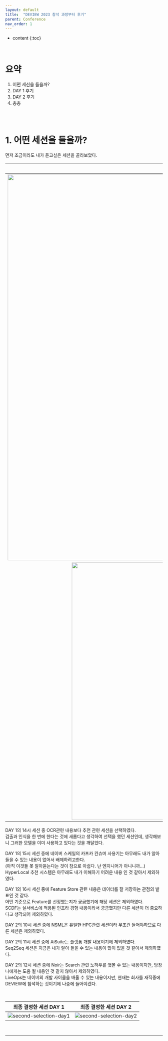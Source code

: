 ```yaml
---
layout: default
title:  "DEVIEW 2023 참석 과정부터 후기"
parent: Conference
nav_order: 1
---
```


* content
{:toc}

<br>

# 요약
1. 어떤 세션을 들을까?
2. DAY 1 후기
3. DAY 2 후기
4. 총총

<br>
<br>

# 1. 어떤 세션을 들을까?

먼저 조금이라도 내가 듣고싶은 세션을 골라보았다. <br>


|조금이라도 관심있는 세션 DAY 1| 조금이라도 관심있는 세션 DAY 2 |
|:-----------------------------------:|:---------------------------------:|
|<img width="1232" alt="final-selection-day1" src="https://github.com/lhotse-shar/lhotse-shar.github.io/assets/134792669/225d65a3-3134-49cc-8e58-aec566d31e4a">|<img width="1195" alt="final-selection-day2" src="https://github.com/lhotse-shar/lhotse-shar.github.io/assets/134792669/8855658b-3d8d-47ea-a566-4faec63f57b9">|
|<img width="822" alt="first-selection-day1" src="https://github.com/lhotse-shar/lhotse-shar.github.io/assets/134792669/f61f5f32-0cba-417e-9e9a-41abf5b5f94d">|<img width="824" alt="first-selection-day2" src="https://github.com/lhotse-shar/lhotse-shar.github.io/assets/134792669/470e8321-7091-49b7-b58f-2aa66927b551">|

DAY 1의 14시 세션 중 OCR관련 내용보다 추천 관련 세션을 선택하였다. <br>
검출과 인식을 한 번에 한다는 것에 새롭다고 생각하여 선택을 했던 세션인데, 생각해보니 그러한 모델을 이미 사용하고 있다는 것을 깨달았다. <br> 

DAY 1의 15시 세션 중에 네이버 스케일의 카프카 컨슈머 사용기는 아무래도 내가 알아들을 수 있는 내용이 없어서 배제하려고한다. <br>
(아직 이것들 못 알아듣는다는 것이 참으로 아쉽다. 난 엔지니어가 아니니까...) <br>
HyperLocal 추천 시스템은 아무래도 내가 이해하기 어려운 내용 인 것 같아서 제외하였다. <br>

DAY 1의 16시 세션 중에 Feature Store 관련 내용은 데이터를 잘 저장하는 관점의 발표인 것 같다. <br>
어떤 기준으로 Feature를 선정했는지가 궁금했기에 해당 세션은 제외하였다. <br>
SCDF는 실서비스에 적용된 인프라 경험 내용이라서 궁금했지만 다른 세션이 더 중요하다고 생각되어 제외하였다. <br>

DAY 2의 10시 세션 중에 NSML은 유일한 HPC관련 세션이라 무조건 들어야하므로 다른 세션은 제외하였다. <br>

DAY 2의 11시 세션 중에 AiSuite는 플랫폼 개발 내용이기에 제외하였다. <br>
Seq2Seq 세션은 지금은 내가 알아 들을 수 있는 내용이 많이 없을 것 같아서 제외하였다. <br>

DAY 2의 12시 세션 중에 Noir는 Search 관련 노하우를 엿볼 수 있는 내용이지만, 당장 나에게는 도움 될 내용인 것 같지 않아서 제외하였다. <br>
LiveOps는 네이버의 개발 사이클을 배울 수 있는 내용이지만, 현재는 회사를 재직중에 DEVIEW에 참석하는 것이기에 나중에 들어야겠다. <br>

<br>

|                                              최종 결정한 세션 DAY 1                                               | 최종 결정한 세션 DAY 2 |
|:----------------------------------------------------------------------------------------------------------:|:-------------------:|
|![second-selection-day1](https://github.com/lhotse-shar/lhotse-shar.github.io/assets/134792669/0d0362fe-a1c7-4313-b322-dee65a0b968e)|![second-selection-day2](https://github.com/lhotse-shar/lhotse-shar.github.io/assets/134792669/a9961dc0-479e-4131-8856-c1e55a046564)|

<br>

---

<script src="https://utteranc.es/client.js"
        repo="lhotse-shar/lhotse-shar.github.io"
        issue-term="pathname"
        label="Comment"
        theme="github-light"
        crossorigin="anonymous"
        async>
</script>